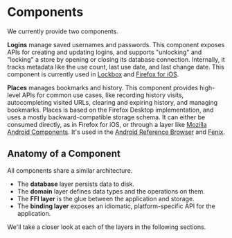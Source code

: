 # Components

We currently provide two components.

**Logins** manage saved usernames and passwords. This component exposes APIs for creating and updating logins, and supports "unlocking" and "locking" a store by opening or closing its database connection. Internally, it tracks metadata like the use count, last use date, and last change date. This component is currently used in [Lockbox](https://mozilla-lockbox.github.io/) and [Firefox for iOS](https://github.com/mozilla-mobile/firefox-ios/).

**Places** manages bookmarks and history. This component provides high-level APIs for common use cases, like recording history visits, autocompleting visited URLs, clearing and expiring history, and managing bookmarks. Places is based on the Firefox Desktop implementation, and uses a mostly backward-compatible storage schema. It can either be consumed directly, as in Firefox for iOS, or through a layer like [Mozilla Android Components](https://mozac.org/). It's used in the [Android Reference Browser](https://github.com/mozilla-mobile/reference-browser/) and [Fenix](https://github.com/mozilla-mobile/fenix/).

## Anatomy of a Component

All components share a similar architecture.

* The **database** layer persists data to disk.
* The **domain** layer defines data types and the operations on them.
* The **FFI layer** is the glue between the application and storage.
* The **binding layer** exposes an idiomatic, platform-specific API for the application.

We'll take a closer look at each of the layers in the following sections.
